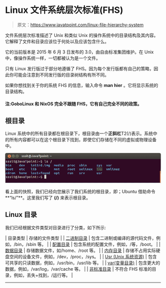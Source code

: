 # Linux 文件系统层次标准(FHS)

> 原文：<https://www.javatpoint.com/linux-file-hierarchy-system>

文件系统层次标准描述了 Unix 和类似 Unix 的操作系统中的目录结构及其内容。它解释了文件和目录应该位于何处以及应该包含什么。

它的当前版本是 2015 年 6 月 3 日发布的 3.0，由自由标准集团维护。在 Unix 中，像操作系统一样，一切都被认为是一个文件。

只有 Linux 发行版过于部分地遵循了 FHS。因为每个发行版都有自己的策略，因此你可能会注意到不同发行版的目录树结构有所不同。

如果你想找到关于你的系统 FHS 的信息，输入命令 **man hier** 。它将显示系统的目录结构。

#### 注:GoboLinux 和 NixOS 完全不跟随 FHS，它有自己完全不同的政策。

## 根目录

Linux 系统中的所有目录都在根目录下，根目录由一个**正斜杠**T2(/)表示。系统中的所有内容都可以在这个根目录下找到，即使它们存储在不同的虚拟或物理设备中。

![Linux FHS The Root directory](img/769ee93e7357709f25e43c1181fc48c2.png)

看上面的快照，我们已经向您展示了我们系统的根目录，即；Ubuntu 借助命令**“ls/”**。这里我们写了 **(/)** 来表示根目录。

## Linux 目录

我们已经根据文件类型对目录进行了分类，如下所示:

| 目录类型 | 存储的文件类型 |
| [二进制目录](linux-fhs-binary-directories) | 包含二进制或编译的源代码文件，例如，/bin，/sbin 等。 |
| [配置目录](linux-fhs-configuration-directory) | 包含系统的配置文件，例如，/等，/boot。 |
| [数据目录](linux-fhs-data-directory) | 存储数据文件，如/home、/root 等。 |
| [内存目录](linux-fhs-memory-directory) | 存储不占用实际硬盘空间的设备文件，例如，/dev，/proc，/sys。 |
| [Usr (Unix 系统资源)](linux-unix-system-resources) | 包含可共享的只读数据，例如，/usr/bin，/usr/lib 等。 |
| [var(变量目录)](linux-fhs-variable-directory) | 包含更大的数据，例如，/var/log，/var/cache 等。 |
| [非标准目录](linux-fhs-non-standard-directories) | 不符合 FHS 标准的目录，例如，丢失+找到，/运行等。 |

* * *